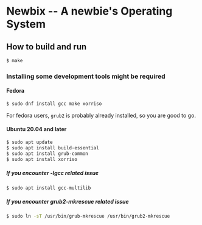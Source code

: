 # Newbix -- A newbie's Operating System

## How to build and run

```Bash
$ make
```
### Installing some development tools might be required
#### Fedora
```Bash
$ sudo dnf install gcc make xorriso
```
For fedora users, `grub2` is probably already installed, so you are good to go.

#### Ubuntu 20.04 and later
```Bash
$ sudo apt update
$ sudo apt install build-essential
$ sudo apt install grub-common
$ sudo apt install xorriso
```

##### If you encounter -lgcc related issue
```Bash
$ sudo apt install gcc-multilib
```

##### If you encounter grub2-mkrescue related issue
```Bash
$ sudo ln -sT /usr/bin/grub-mkrescue /usr/bin/grub2-mkrescue
```
